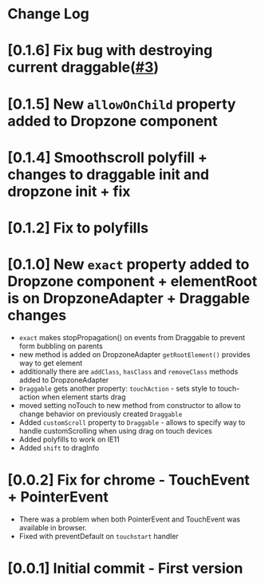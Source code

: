 # Change Log

# [0.1.6] Fix bug with destroying current draggable([#3](https://github.com/lrembacz/dragndrop/issues/3))

# [0.1.5] New `allowOnChild` property added to Dropzone component

# [0.1.4] Smoothscroll polyfill  + changes to draggable init and dropzone init + fix

# [0.1.2] Fix to polyfills

# [0.1.0] New `exact` property added to Dropzone component + elementRoot is on DropzoneAdapter + Draggable changes
- `exact` makes stopPropagation() on events from Draggable to prevent form bubbling on parents
- new method is added on DropzoneAdapter `getRootElement()` provides way to get element 
- additionally there are `addClass`, `hasClass` and `removeClass` methods added to DropzoneAdapter
- `Draggable` gets another property: `touchAction` - sets style to touch-action when element starts drag
- moved setting noTouch to new method from constructor to allow to change behavior on previously created `Draggable`
- Added `customScroll` property to `Draggable` - allows to specify way to handle customScrolling when using drag on touch devices
- Added polyfills to work on IE11
- Added `shift` to dragInfo

# [0.0.2] Fix for chrome - TouchEvent + PointerEvent

- There was a problem when both PointerEvent and TouchEvent was available in browser.
- Fixed with preventDefault on `touchstart` handler

# [0.0.1] Initial commit - First version